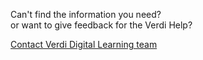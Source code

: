 Can't find the information you need?  
or want to give feedback for the Verdi Help?

[Contact Verdi Digital Learning team](mailto:verdi.learning@greensill.com)
